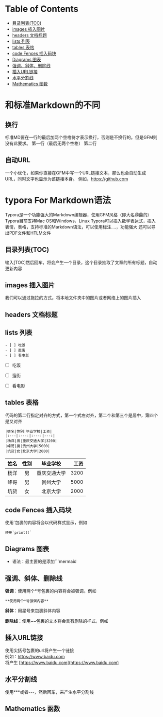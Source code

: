 
# Table of Contents
- [目录列表(TOC)](#目录列表(TOC))
- [images 插入图片](#images插入图片)
- [headers 文档标题](#headers文档标题)
- [lists 列表](#lists列表)
- [tables 表格](#tables表格)
- [code Fences 插入码块](#codeFences插入码块)
- [Diagrams 图表](#Diagrams图表)
- [强调、斜体、删除线](#强调、斜体、删除线)
- [插入URL链接](#插入URL链接)
- [水平分割线](#水平分割线)
- [Mathematics 函数](#Mathematics函数)

# 和标准Markdown的不同

## 换行
标准MD要在一行的最后加两个空格符才表示换行，否则是不换行的。但是GFM则没有此要求。
第一行（最后无两个空格）
第二行

## 自动URL
一个小优化，如果你直接在GFM中写一个URL链接文本，那么也会自动生成URL，同时文字也显示为该链接本身。
例如，https://github.com




# typora For Markdown语法
Typora是一个功能强大的Markdown编辑器，使用GFM风格（即大名鼎鼎的）
Typora目前支持Mac OS和Windows，Linux
Typora可以插入数学表达式，插入表情，表格，支持标准的Markdown语法，可以使用标注....，功能强大
还可以导出PDF文件和HTLM文件


## 目录列表(TOC)
输入[TOC]然后回车，将会产生一个目录，这个目录抽取了文章的所有标题，自动更新内容



## images 插入图片
我们可以通过拖拉的方式，将本地文件夹中的图片或者网络上的图片插入


## headers 文档标题

## lists 列表
```
- [ ] 吃饭
- [ ] 逛街
- [ ] 看电影
```

- [ ] 吃饭
- [ ] 逛街
- [ ] 看电影


## tables 表格
代码的第二行指定对齐的方式，第一个式左对齐，第二个和第三个是居中，第四个是又对齐

```
|姓名|性别|毕业学校|工资|
|:---|:---:|:---:|---:|
|杨洋|男|重庆交通大学|3200|
|峰哥|男|贵州大学|5000|
|坑货|女|北京大学|2000|
```

|姓名|性别|毕业学校|工资|
|:---|:---:|:---:|---:|
|杨洋|男|重庆交通大学|3200|
|峰哥|男|贵州大学|5000|
|坑货|女|北京大学|2000|


## code Fences 插入码块
使用`包裹的内容将会以代码样式显示，例如
```
使用`print()`
```


## Diagrams 图表
- 语法：最主要的是添加```mermaid


## 强调、斜体、删除线

**强调**：使用两个*号包裹的内容将会被强调。例如
```
**使用两个*号强调内容**
```
**斜体**：用星号来包裹斜体内容

**删除线**：使用~~包裹的文本将会具有删除的样式，例如

## 插入URL链接
使用尖括号包裹的url将产生一个链接  
例如：<https://www.baidu.com>  
将产生 [https://www.baidu.com](https://www.baidu.com)

## 水平分割线
使用***或者---，然后回车，来产生水平分割线


## Mathematics 函数


